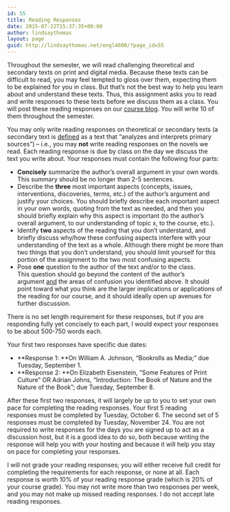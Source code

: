 ```yaml
---
id: 55
title: Reading Responses
date: 2015-07-22T15:37:35+00:00
author: lindsaythomas
layout: page
guid: http://lindsaythomas.net/engl4600/?page_id=55
---
```

Throughout the semester, we will read challenging theoretical and secondary texts on print and digital media. Because these texts can be difficult to read, you may feel tempted to gloss over them, expecting them to be explained for you in class. But that&#8217;s not the best way to help you learn about and understand these texts. Thus, this assignment asks you to read and write responses to these texts before we discuss them as a class. You will post these reading responses on our <a href="http://lindsaythomas.net/engl4600/posts/" target="_blank">course blog</a>. You will write 10 of them throughout the semester.

You may only write reading responses on theoretical or secondary texts (a secondary text is <a href="http://lib1.bmcc.cuny.edu/help/sources.html" target="_blank">defined</a> as a text that &#8220;analyzes and interprets primary sources&#8221;) &#8211; i.e., you may **not** write reading responses on the novels we read. Each reading response is due by class on the day we discuss the text you write about. Your responses must contain the following four parts:

  * **Concisely** summarize the author&#8217;s overall argument in your own words. This summary should be no longer than 2-5 sentences.
  * Describe the **three** most important aspects (concepts, issues, interventions, discoveries, terms, etc.) of the author&#8217;s argument and justify your choices. You should briefly describe each important aspect in your own words, quoting from the text as needed, and then you should briefly explain why this aspect is important (to the author&#8217;s overall argument, to our understanding of topic x, to the course, etc.).
  * Identify **two** aspects of the reading that you don&#8217;t understand, and briefly discuss why/how these confusing aspects interfere with your understanding of the text as a whole. Although there might be more than two things that you don&#8217;t understand, you should limit yourself for this portion of the assignment to the two most confusing aspects.
  * Pose **one** question to the author of the text and/or to the class. This question should go beyond the content of the author&#8217;s argument <span style="text-decoration: underline;">and</span> the areas of confusion you identified above. It should point toward what you think are the larger implications or applications of the reading for our course, and it should ideally open up avenues for further discussion.

There is no set length requirement for these responses, but if you are responding fully yet concisely to each part, I would expect your responses to be about 500-750 words each.

Your first two responses have specific due dates:

  * **Response 1: **On William A. Johnson, “Bookrolls as Media;&#8221; due Tuesday, September 1.
  * **Response 2: **On Elizabeth Eisenstein, “Some Features of Print Culture” OR Adrian Johns, &#8220;Introduction: The Book of Nature and the Nature of the Book&#8221;; due Tuesday, September 8.

After these first two responses, it will largely be up to you to set your own pace for completing the reading responses. Your first 5 reading responses must be completed by Tuesday, October 6. The second set of 5 responses must be completed by Tuesday, November 24. You are not required to write responses for the days you are signed up to act as a discussion host, but it is a good idea to do so, both because writing the response will help you with your hosting and because it will help you stay on pace for completing your responses.

I will not grade your reading responses; you will either receive full credit for completing the requirements for each response, or none at all. Each response is worth 10% of your reading response grade (which is 20% of your course grade). You may not write more than two responses per week, and you may not make up missed reading responses. I do not accept late reading responses.